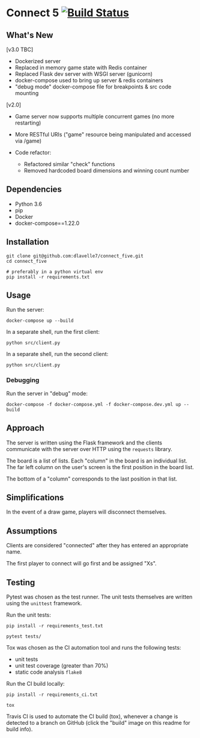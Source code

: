 # Connect 5 [![Build Status](https://travis-ci.com/dlavelle7/connect_five.svg?branch=master)](https://travis-ci.com/dlavelle7/connect_five)

## What's New
[v3.0 TBC]
* Dockerized server
* Replaced in memory game state with Redis container
* Replaced Flask dev server with WSGI server (gunicorn)
* docker-compose used to bring up server & redis containers
* "debug mode" docker-compose file for breakpoints & src code mounting

[v2.0]
* Game server now supports multiple concurrent games (no more restarting)
* More RESTful URIs ("game" resource being manipulated and accessed via /game)
* Code refactor:

  * Refactored similar "check" functions
  * Removed hardcoded board dimensions and winning count number

## Dependencies
* Python 3.6
* pip
* Docker
* docker-compose==1.22.0

## Installation
```
git clone git@github.com:dlavelle7/connect_five.git
cd connect_five

# preferably in a python virtual env
pip install -r requirements.txt
```

## Usage
Run the server:
```
docker-compose up --build
```

In a separate shell, run the first client:
```
python src/client.py
```

In a separate shell, run the second client:
```
python src/client.py
```

### Debugging
Run the server in "debug" mode:
```
docker-compose -f docker-compose.yml -f docker-compose.dev.yml up --build
```

## Approach

The server is written using the Flask framework and the clients communicate
with the server over HTTP using the `requests` library.

The board is a list of lists. Each "column" in the board is an individual list.
The far left column on the user's screen is the first position in the board
list.

The bottom of a "column" corresponds to the last position in that list.

## Simplifications

In the event of a draw game, players will disconnect themselves.

## Assumptions

Clients are considered "connected" after they has entered an appropriate name.

The first player to connect will go first and be assigned "Xs".

## Testing

Pytest was chosen as the test runner. The unit tests themselves are written
using the `unittest` framework.

Run the unit tests:
```
pip install -r requirements_test.txt

pytest tests/
```

Tox was chosen as the CI automation tool and runs the following tests:
* unit tests
* unit test coverage (greater than 70%)
* static code analysis `flake8`

Run the CI build locally:
```
pip install -r requirements_ci.txt

tox
```

Travis CI is used to automate the CI build (tox), whenever a change is
detected to a branch on GitHub (click the "build" image on this readme for
build info).
